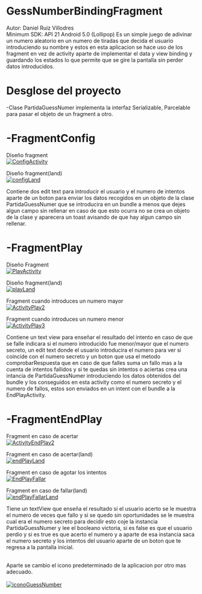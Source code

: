 # GessNumberBindingFragment
Autor: Daniel Ruiz Villodres <br />
Minimum SDK: API 21 Android 5.0 (Lollipop)
Es un simple juego de adivinar un numero aleatorio en un numero de tiradas que decida el usuario introduciendo su nombre y estos en esta aplicacion se hace uso de los fragment en vez de activity aparte de implementar el data y view binding y guardando los estados lo que permite que se gire la pantalla sin perder datos introducidos.

# Desglose del proyecto
-Clase PartidaGuessNumer
  implementa la interfaz Serializable, Parcelable para pasar el objeto de un fragment a otro.
# -FragmentConfig
  Diseño fragment <br />
[![ConfigActivity](https://blogger.googleusercontent.com/img/b/R29vZ2xl/AVvXsEiBQB8d_oGUjOlH4RrN7A5l8ZEggXpQHd9rDm-spai37WS7rMPE6AClIyvYw70XETRB2s0Ih7ymeXL9tQKmwWi0VicZgU32zx3d8_gbtpg3HTnM1y4bMaaqlg7notOBw21f4-yakS1XvUpydOdmFSMDTY_ZiCsY8Cz81a_NYxeh3Z5rRRr1OfXqvA-uyg/s320/2.PNG "ConfigActivity")](https://blogger.googleusercontent.com/img/b/R29vZ2xl/AVvXsEiBQB8d_oGUjOlH4RrN7A5l8ZEggXpQHd9rDm-spai37WS7rMPE6AClIyvYw70XETRB2s0Ih7ymeXL9tQKmwWi0VicZgU32zx3d8_gbtpg3HTnM1y4bMaaqlg7notOBw21f4-yakS1XvUpydOdmFSMDTY_ZiCsY8Cz81a_NYxeh3Z5rRRr1OfXqvA-uyg/s320/2.PNG "ConfigActivity")

Diseño fragment(land) <br />
[![configLand](https://blogger.googleusercontent.com/img/a/AVvXsEh3UuKaH58d_c325xbz5rI2cOX8ZmHkXv2hZsrhn-PitRZs0I19S07FrQ-boiHA_9wuKxAW3yqazLQTJQxUs0w0no3dTKSIV166J66-2ORIvUP1_4Fix7iUIQNu6Mq-hm7e0XARCXnxgkzqI3e6XKIpWetW3gqi2JJE_B8Z3u78ZMvIT7g5BG6OspF2uA "configLand")](https://blogger.googleusercontent.com/img/a/AVvXsEh3UuKaH58d_c325xbz5rI2cOX8ZmHkXv2hZsrhn-PitRZs0I19S07FrQ-boiHA_9wuKxAW3yqazLQTJQxUs0w0no3dTKSIV166J66-2ORIvUP1_4Fix7iUIQNu6Mq-hm7e0XARCXnxgkzqI3e6XKIpWetW3gqi2JJE_B8Z3u78ZMvIT7g5BG6OspF2uA "configLand")

Contiene dos edit text para introducir el usuario y el numero de intentos aparte de un  boton para enviar los datos recogidos en un objeto de la clase PartidaGuessNumer que se introducira en un bundle a menos que dejes algun campo sin rellenar en caso de que esto ocurra no se crea un objeto de la clase y aparecera un toast avisando de que hay algun campo sin rellenar.


# -FragmentPlay
  Diseño Fragment  <br />
[![PlayActivity](https://blogger.googleusercontent.com/img/b/R29vZ2xl/AVvXsEjEAvAU7cxLxLmqdiDv5wgVyScjPaw45QJI4CtfZ5Z4SklLaQdNiF1xyUByWl0ylx3gaMmiXEEPdRDYCQ8YBOvu8llQU5ARuUwUfHTk8kSwIRJ0U_Ug0vBO513SUFp8hKqKDljHwDBA2GufILaKZH3toyf4TRrj-ikr7u7ArtlpnlBjdBZFXNx3vvoBKg/s320/3.PNG "PlayActivity")](https://blogger.googleusercontent.com/img/b/R29vZ2xl/AVvXsEjEAvAU7cxLxLmqdiDv5wgVyScjPaw45QJI4CtfZ5Z4SklLaQdNiF1xyUByWl0ylx3gaMmiXEEPdRDYCQ8YBOvu8llQU5ARuUwUfHTk8kSwIRJ0U_Ug0vBO513SUFp8hKqKDljHwDBA2GufILaKZH3toyf4TRrj-ikr7u7ArtlpnlBjdBZFXNx3vvoBKg/s320/3.PNG "PlayActivity")

Diseño fragment(land)<br />
[![playLand](https://blogger.googleusercontent.com/img/a/AVvXsEhhCGzVCid6HhG6MQ-43_xAGsw_8i9S6l6i88MIh-ZcoYhTU4jwgnYjRq3JnbruPvk8U_YXnqd06i3SspHcwLyyrZIwR_W5HmxTN9bgk-mdiDcNbgwwiPVwihwlMUt2WhWjIl_BVkWNxRcYwlRKqukJ7j26qiHoH8EtLaW4jzU4XWdH_Fi67CRipLRzHQ "playLand")](https://blogger.googleusercontent.com/img/a/AVvXsEhhCGzVCid6HhG6MQ-43_xAGsw_8i9S6l6i88MIh-ZcoYhTU4jwgnYjRq3JnbruPvk8U_YXnqd06i3SspHcwLyyrZIwR_W5HmxTN9bgk-mdiDcNbgwwiPVwihwlMUt2WhWjIl_BVkWNxRcYwlRKqukJ7j26qiHoH8EtLaW4jzU4XWdH_Fi67CRipLRzHQ "playLand")


Fragment cuando introduces un numero mayor  <br />
[![ActivityPlay2](https://blogger.googleusercontent.com/img/b/R29vZ2xl/AVvXsEiwK4tBTXAJ1KGpsPBO59LXJUPa4-lFhDtobu2t97kBgc9-PZ_Pgdh8YfikZr6pFYQGRtB1Z4f9n3FSSOFqOCzLNyiBR-NrKwJ_dylS8wsVJ6Uk62uN2lJ_kx37iLmYpRadPpUR1kjLgBPDSacLxlW-KJYE4VZD2JpfMsreIGnZmnEpTiXOd-6XK9lfHg/s320/5.PNG "ActivityPlay2")](https://blogger.googleusercontent.com/img/b/R29vZ2xl/AVvXsEiwK4tBTXAJ1KGpsPBO59LXJUPa4-lFhDtobu2t97kBgc9-PZ_Pgdh8YfikZr6pFYQGRtB1Z4f9n3FSSOFqOCzLNyiBR-NrKwJ_dylS8wsVJ6Uk62uN2lJ_kx37iLmYpRadPpUR1kjLgBPDSacLxlW-KJYE4VZD2JpfMsreIGnZmnEpTiXOd-6XK9lfHg/s320/5.PNG "ActivityPlay2")


Fragment cuando introduces un numero menor  <br />
[![ActivityPlay3](https://blogger.googleusercontent.com/img/b/R29vZ2xl/AVvXsEh4D-S7Qds97yKq47ZcJdyuQcySDjCDmoeOrK3xW8QuGv0UFWqnGIJGDrb8z3-mtsKDH8evBg8vmTMdiKqzYCEOLO02_uAqekvw7fmXSf2Zy5HG6G21H6TFb_wH3C8f3R47AazTe7t7SyG9qBux18vci_nyj55nq_rxPyNjM7h2imylq0KQCfrN-0Asdw/s320/6.PNG "ActivityPlay3")](https://blogger.googleusercontent.com/img/b/R29vZ2xl/AVvXsEh4D-S7Qds97yKq47ZcJdyuQcySDjCDmoeOrK3xW8QuGv0UFWqnGIJGDrb8z3-mtsKDH8evBg8vmTMdiKqzYCEOLO02_uAqekvw7fmXSf2Zy5HG6G21H6TFb_wH3C8f3R47AazTe7t7SyG9qBux18vci_nyj55nq_rxPyNjM7h2imylq0KQCfrN-0Asdw/s320/6.PNG "ActivityPlay3")


Contiene un text view para enseñar el resultado del intento en caso de que se falle indicara si el numero introducido fue menor/mayor que el numero secreto, un edit text donde el usuario introducira el numero para ver si coincide con el numero secreto y un boton que usa el metodo comprobarRespuesta que en caso de que falles suma un fallo mas a la cuenta de intentos fallidos y si te quedas sin intentos o aciertas crea una intancia de PartidaGuessNumer introduciendo los datos obtenidos del bundle y los conseguidos en esta activity como el numero secreto y el numero de fallos, estos son enviados en un intent con el bundle a la EndPlayActivity.

# -FragmentEndPlay

  Fragment en caso de acertar  <br />
[![ActivityEndPlay2](https://blogger.googleusercontent.com/img/b/R29vZ2xl/AVvXsEiDO_aU8k27oAOVlgceZ-n8-Wnb6i-ewNbtdABSApicGoKXcWP7AtDeQUUZdEkGxdR2lN_hqQD2q-ZxMQXeaExt-Sp5blbnAuZ09TfZj8hv8-yXnpeWe8jIPw9vjvIiQT6R2urrybxJwYgH4dJCCCRRLMV6BcRDHRYjrCqJKwtrNYdIs0ev3SnXKa2Ayw/s320/7.PNG "ActivityEndPlay2")](https://blogger.googleusercontent.com/img/b/R29vZ2xl/AVvXsEiDO_aU8k27oAOVlgceZ-n8-Wnb6i-ewNbtdABSApicGoKXcWP7AtDeQUUZdEkGxdR2lN_hqQD2q-ZxMQXeaExt-Sp5blbnAuZ09TfZj8hv8-yXnpeWe8jIPw9vjvIiQT6R2urrybxJwYgH4dJCCCRRLMV6BcRDHRYjrCqJKwtrNYdIs0ev3SnXKa2Ayw/s320/7.PNG "ActivityEndPlay2")

  Fragment en caso de acertar(land)  <br />
[![endPlayLand](https://blogger.googleusercontent.com/img/a/AVvXsEh4Ttzx5Ka0prJqx7ZYxjh7vNRNv_fhTuASYPoJv3TSiIElHfLO5GbR9ZdnEXliXnoR9z8SOiorgYE_EH3U1qbZVNu26n_qODuzZZQ4qvGQ94W8tKX6HYYoLeOnjn4wUew7oNBS5jMHimftHFCDCPrehXETbmWfmkPAWD4pGtV0uBkTfMhpo-iaaqVexg "endPlayLand")](https://blogger.googleusercontent.com/img/a/AVvXsEh4Ttzx5Ka0prJqx7ZYxjh7vNRNv_fhTuASYPoJv3TSiIElHfLO5GbR9ZdnEXliXnoR9z8SOiorgYE_EH3U1qbZVNu26n_qODuzZZQ4qvGQ94W8tKX6HYYoLeOnjn4wUew7oNBS5jMHimftHFCDCPrehXETbmWfmkPAWD4pGtV0uBkTfMhpo-iaaqVexg "endPlayLand")

  Fragment en caso de agotar los intentos  <br />
[![EndPlayFallar](https://blogger.googleusercontent.com/img/a/AVvXsEjmmfdc48uoyEmqJM0ICHwQ9jtY0KaH0ktEaqSRB2jeBjL_4AbU2Cv4iIxS8v20mEsmnjTDyhvmGPJzSd7ZexsNc-Y2ZDP4tL_LVAXZ9tTeaEL8vgpRQUK0T2_3PS3woqqkNOM2eNj4Q7q43kT0HrQEqO4DrdGBcC9CE0uyX5avWRgXlHBhSSywA2J_6Q "EndPlayFallar")](https://blogger.googleusercontent.com/img/a/AVvXsEjmmfdc48uoyEmqJM0ICHwQ9jtY0KaH0ktEaqSRB2jeBjL_4AbU2Cv4iIxS8v20mEsmnjTDyhvmGPJzSd7ZexsNc-Y2ZDP4tL_LVAXZ9tTeaEL8vgpRQUK0T2_3PS3woqqkNOM2eNj4Q7q43kT0HrQEqO4DrdGBcC9CE0uyX5avWRgXlHBhSSywA2J_6Q "EndPlayFallar")

 Fragment en caso de fallar(land)  <br />
  [![endPlayFallarLand](https://blogger.googleusercontent.com/img/a/AVvXsEg5rp-_awmcJCMGNsiJdl-JJQvQsJVBA9IW-zmpJUxgAdCKE85Qzr5QJsLZuNaVIfoevrlFGmHtHStz14TXDu_Fnjh_Gd4E3Tkrqk-Sn8im2uqV04yuF5w1ajx5TZ4rOIQvVGkVrpC_sV4vbUEKF9BrjqSJT2eBonhg_Bsr9XD2jftiY9vFlPgLSSQv8g "endPlayFallarLand")](https://blogger.googleusercontent.com/img/a/AVvXsEg5rp-_awmcJCMGNsiJdl-JJQvQsJVBA9IW-zmpJUxgAdCKE85Qzr5QJsLZuNaVIfoevrlFGmHtHStz14TXDu_Fnjh_Gd4E3Tkrqk-Sn8im2uqV04yuF5w1ajx5TZ4rOIQvVGkVrpC_sV4vbUEKF9BrjqSJT2eBonhg_Bsr9XD2jftiY9vFlPgLSSQv8g "endPlayFallarLand")

Tiene un textView que enseña el resultado si el usuario acerto se le muestra el numero de veces que fallo y si se quedo sin oportunidades se le muestra cual era el numero secreto para decidir esto coje la instancia PartidaGuessNumer y lee el booleano victoria, si es false es que el usuario perdio y si es true es que acerto el numero y a aparte de esa instancia saca el numero secreto y los intentos del usuario aparte de un boton que te regresa a la pantalla inicial. <br /> <br/>

Aparte se cambio el icono predeterminado de la aplicacion por otro mas adecuado. <br /> <br />
[![iconoGuessNumber](https://blogger.googleusercontent.com/img/b/R29vZ2xl/AVvXsEhpBXFi0zK1XGMh2Uyw71DtaLxx6jfxkJAw7XZMWizi7k5JIzO_GCU5rgoF4s3UBmsVt_IcAVvUPOqhdQR5bh8DTrRdd_Iegncy-uDeCzkxjOaHild6-y76W23ZafV2B2oDoo_NMLopcvgK4kC82ZdChtDiJHlYaAreYu9cipEHTiS3LARh7gqFNNTu5w/s1600/icono.PNG "iconoGuessNumber")](https://blogger.googleusercontent.com/img/b/R29vZ2xl/AVvXsEhpBXFi0zK1XGMh2Uyw71DtaLxx6jfxkJAw7XZMWizi7k5JIzO_GCU5rgoF4s3UBmsVt_IcAVvUPOqhdQR5bh8DTrRdd_Iegncy-uDeCzkxjOaHild6-y76W23ZafV2B2oDoo_NMLopcvgK4kC82ZdChtDiJHlYaAreYu9cipEHTiS3LARh7gqFNNTu5w/s1600/icono.PNG "iconoGuessNumber")
